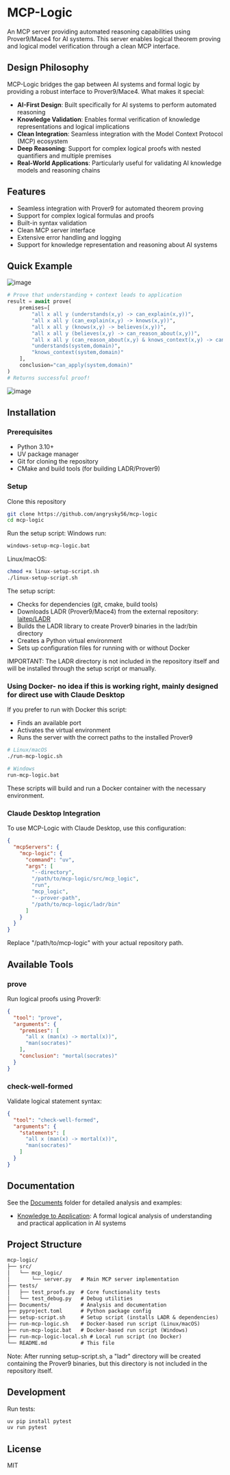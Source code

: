 # MCP-Logic

An MCP server providing automated reasoning capabilities using Prover9/Mace4 for AI systems. This server enables logical theorem proving and logical model verification through a clean MCP interface.

## Design Philosophy

MCP-Logic bridges the gap between AI systems and formal logic by providing a robust interface to Prover9/Mace4. What makes it special:

- **AI-First Design**: Built specifically for AI systems to perform automated reasoning
- **Knowledge Validation**: Enables formal verification of knowledge representations and logical implications
- **Clean Integration**: Seamless integration with the Model Context Protocol (MCP) ecosystem
- **Deep Reasoning**: Support for complex logical proofs with nested quantifiers and multiple premises
- **Real-World Applications**: Particularly useful for validating AI knowledge models and reasoning chains

## Features

- Seamless integration with Prover9 for automated theorem proving
- Support for complex logical formulas and proofs
- Built-in syntax validation
- Clean MCP server interface
- Extensive error handling and logging
- Support for knowledge representation and reasoning about AI systems

## Quick Example

![image](https://github.com/user-attachments/assets/42756e3d-c2fa-475f-8e8a-25f7e444b2a4)

```python
# Prove that understanding + context leads to application
result = await prove(
    premises=[
        "all x all y (understands(x,y) -> can_explain(x,y))",
        "all x all y (can_explain(x,y) -> knows(x,y))",
        "all x all y (knows(x,y) -> believes(x,y))",
        "all x all y (believes(x,y) -> can_reason_about(x,y))",
        "all x all y (can_reason_about(x,y) & knows_context(x,y) -> can_apply(x,y))",
        "understands(system,domain)",
        "knows_context(system,domain)"
    ],
    conclusion="can_apply(system,domain)"
)
# Returns successful proof!
```

![image](https://github.com/user-attachments/assets/61cecc1f-9ba1-4586-a6a2-83823088f763)

## Installation

### Prerequisites

- Python 3.10+
- UV package manager
- Git for cloning the repository
- CMake and build tools (for building LADR/Prover9)

### Setup

Clone this repository

```bash
git clone https://github.com/angrysky56/mcp-logic
cd mcp-logic
```

Run the setup script:
Windows run:

```bash
windows-setup-mcp-logic.bat
```

Linux/macOS:

```bash
chmod +x linux-setup-script.sh
./linux-setup-script.sh
```

The setup script:

- Checks for dependencies (git, cmake, build tools)
- Downloads LADR (Prover9/Mace4) from the external repository: [laitep/LADR](https://github.com/laitep/ladr.git)
- Builds the LADR library to create Prover9 binaries in the ladr/bin directory
- Creates a Python virtual environment
- Sets up configuration files for running with or without Docker

IMPORTANT: The LADR directory is not included in the repository itself and will be installed through the setup script or manually.

### Using Docker- no idea if this is working right, mainly designed for direct use with Claude Desktop

If you prefer to run with Docker this script:

- Finds an available port
- Activates the virtual environment
- Runs the server with the correct paths to the installed Prover9

```bash
# Linux/macOS
./run-mcp-logic.sh

# Windows
run-mcp-logic.bat
```

These scripts will build and run a Docker container with the necessary environment.

### Claude Desktop Integration

To use MCP-Logic with Claude Desktop, use this configuration:

```json
{
  "mcpServers": {
    "mcp-logic": {
      "command": "uv",
      "args": [
        "--directory", 
        "/path/to/mcp-logic/src/mcp_logic",
        "run", 
        "mcp_logic", 
        "--prover-path", 
        "/path/to/mcp-logic/ladr/bin"
      ]
    }
  }
}
```

Replace "/path/to/mcp-logic" with your actual repository path.

## Available Tools

### prove

Run logical proofs using Prover9:

```json
{
  "tool": "prove",
  "arguments": {
    "premises": [
      "all x (man(x) -> mortal(x))",
      "man(socrates)"
    ],
    "conclusion": "mortal(socrates)"
  }
}
```

### check-well-formed

Validate logical statement syntax:

```json
{
  "tool": "check-well-formed",
  "arguments": {
    "statements": [
      "all x (man(x) -> mortal(x))",
      "man(socrates)"
    ]
  }
}
```

## Documentation

See the [Documents](./Documents) folder for detailed analysis and examples:

- [Knowledge to Application](./Documents/KnowledgeToApplication.md): A formal logical analysis of understanding and practical application in AI systems

## Project Structure

```markdown
mcp-logic/
├── src/
│   └── mcp_logic/
│       └── server.py   # Main MCP server implementation
├── tests/
│   ├── test_proofs.py  # Core functionality tests
│   └── test_debug.py   # Debug utilities
├── Documents/          # Analysis and documentation
├── pyproject.toml      # Python package config
├── setup-script.sh     # Setup script (installs LADR & dependencies)
├── run-mcp-logic.sh    # Docker-based run script (Linux/macOS)
├── run-mcp-logic.bat   # Docker-based run script (Windows)
├── run-mcp-logic-local.sh # Local run script (no Docker)
└── README.md           # This file
```

Note: After running setup-script.sh, a "ladr" directory will be created containing the Prover9 binaries, but this directory is not included in the repository itself.

## Development

Run tests:

```bash
uv pip install pytest
uv run pytest
```

## License

MIT
